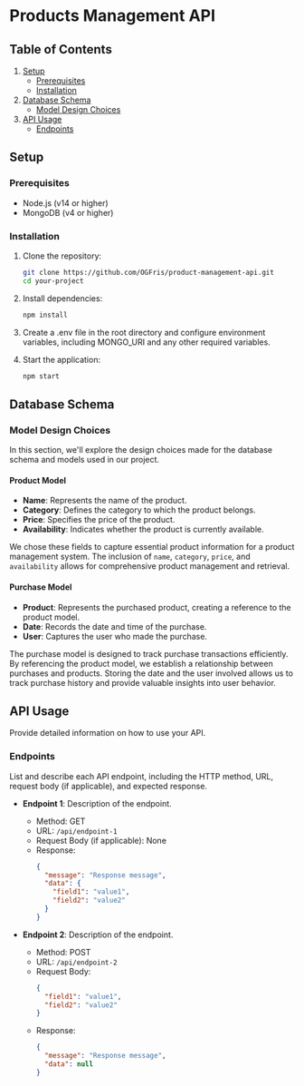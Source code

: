 # Products Management API

## Table of Contents

1. [Setup](#setup)
    - [Prerequisites](#prerequisites)
    - [Installation](#installation)
2. [Database Schema](#database-schema)
    - [Model Design Choices](#model-design-choices)
3. [API Usage](#api-usage)
    - [Endpoints](#endpoints)

## Setup

### Prerequisites

- Node.js (v14 or higher)
- MongoDB (v4 or higher)

### Installation

1. Clone the repository:

   ```bash
   git clone https://github.com/OGFris/product-management-api.git
   cd your-project
   ```

2. Install dependencies:

   ```bash
   npm install
   ```

3. Create a .env file in the root directory and configure environment variables, including MONGO_URI and any other required variables.

4. Start the application:

   ```bash
   npm start
   ```

## Database Schema

### Model Design Choices

In this section, we'll explore the design choices made for the database schema and models used in our project.

#### Product Model

- **Name**: Represents the name of the product.
- **Category**: Defines the category to which the product belongs.
- **Price**: Specifies the price of the product.
- **Availability**: Indicates whether the product is currently available.

We chose these fields to capture essential product information for a product management system. The inclusion of `name`, `category`, `price`, and `availability` allows for comprehensive product management and retrieval.

#### Purchase Model

- **Product**: Represents the purchased product, creating a reference to the product model.
- **Date**: Records the date and time of the purchase.
- **User**: Captures the user who made the purchase.

The purchase model is designed to track purchase transactions efficiently. By referencing the product model, we establish a relationship between purchases and products. Storing the date and the user involved allows us to track purchase history and provide valuable insights into user behavior.

## API Usage

Provide detailed information on how to use your API.

### Endpoints

List and describe each API endpoint, including the HTTP method, URL, request body (if applicable), and expected response.

- **Endpoint 1**: Description of the endpoint.
  - Method: GET
  - URL: `/api/endpoint-1`
  - Request Body (if applicable): None
  - Response:
    ```json
    {
      "message": "Response message",
      "data": {
        "field1": "value1",
        "field2": "value2"
      }
    }
    ```

- **Endpoint 2**: Description of the endpoint.
  - Method: POST
  - URL: `/api/endpoint-2`
  - Request Body:
    ```json
    {
      "field1": "value1",
      "field2": "value2"
    }
    ```
  - Response:
    ```json
    {
      "message": "Response message",
      "data": null
    }
    ```
